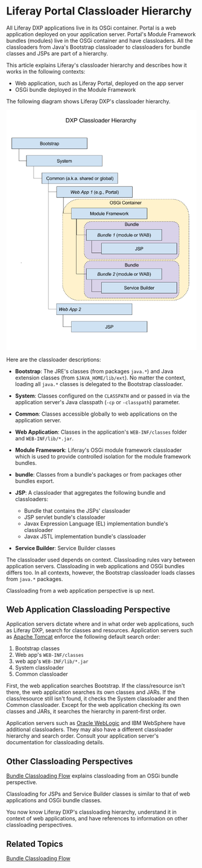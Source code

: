 # Liferay Portal Classloader Hierarchy

All Liferay DXP applications live in its OSGi container. Portal is a web  application deployed on your application server. Portal's Module Framework  bundles (modules) live in the OSGi container and have classloaders. All the  classloaders from Java's Bootstrap classloader to classloaders for bundle  classes and JSPs are part of a hierarchy. 

This article explains Liferay's classloader hierarchy and describes how it works  in the following contexts: 

* Web application, such as Liferay Portal, deployed on the app server
* OSGi bundle deployed in the Module Framework

The following diagram shows Liferay DXP's classloader hierarchy.

![Figure 1.0: Here is Liferay's classloader hierarchy.](./02-classloader-hierarchy/images/portal-classloader-hierarchy.png)

Here are the classloader descriptions:

* **Bootstrap**: The JRE's classes (from packages `java.*`) and Java  extension classes (from `$JAVA_HOME/lib/ext`). No matter the context,  loading all `java.*` classes is delegated to the Bootstrap classloader. 

* **System**: Classes configured on the `CLASSPATH` and or passed in via the  application server's Java classpath (`-cp` or `-classpath`) parameter. 

* **Common**: Classes accessible globally to web applications on the  application server. 

* **Web Application**: Classes in the application's `WEB-INF/classes` folder  and `WEB-INF/lib/*.jar`. 

* **Module Framework**: Liferay's OSGi module framework classloader which  is used to provide controlled isolation for the module framework bundles. 

* **bundle**: Classes from a bundle's packages or from packages other  bundles export. 

* **JSP**: A classloader that aggregates the following bundle and  classloaders:
    * Bundle that contains the JSPs' classloader
    * JSP servlet bundle's classloader
    * Javax Expression Language (EL) implementation bundle's classloader
    * Javax JSTL implementation bundle's classloader

* **Service Builder**: Service Builder classes

The classloader used depends on context. Classloading rules vary between  application servers. Classloading in web applications and OSGi bundles differs  too. In all contexts, however, the Bootstrap classloader loads classes from  `java.*` packages. 

Classloading from a web application perspective is up next. 

## Web Application Classloading Perspective

Application servers dictate where and in what order web applications, such as  Liferay DXP, search for classes and resources. Application servers such as  [Apache Tomcat](https://tomcat.apache.org/tomcat-9.0-doc/class-loader-howto.html)  enforce the following default search order:

1. Bootstrap classes
1. Web app's `WEB-INF/classes`
1. web app's `WEB-INF/lib/*.jar`
1. System classloader
1. Common classloader

First, the web application searches Bootstrap. If the class/resource isn't  there, the web application searches its own classes and JARs. If the  class/resource still isn't found, it checks the System classloader and then  Common classloader.  Except for the web application checking its own classes and  JARs, it searches the hierarchy in parent-first order. 

Application servers such as  [Oracle WebLogic](https://docs.oracle.com/cd/E19501-01/819-3659/beadf/index.html)  and IBM WebSphere have additional classloaders. They may also have a  different classloader hierarchy and search order. Consult your application  server's documentation for classloading details. 

## Other Classloading Perspectives

[Bundle Classloading Flow](/docs/7-2/customization/-/knowledge_base/c/bundle-classloading-flow)  explains classloading from an OSGi bundle perspective. 

Classloading for JSPs and Service Builder classes is similar to that of web  applications and OSGi bundle classes. 

You now know Liferay DXP's classloading hierarchy, understand it in context of web  applications, and have references to information on other classloading  perspectives. 

## Related Topics

[Bundle Classloading Flow](/docs/7-2/customization/-/knowledge_base/c/bundle-classloading-flow)
